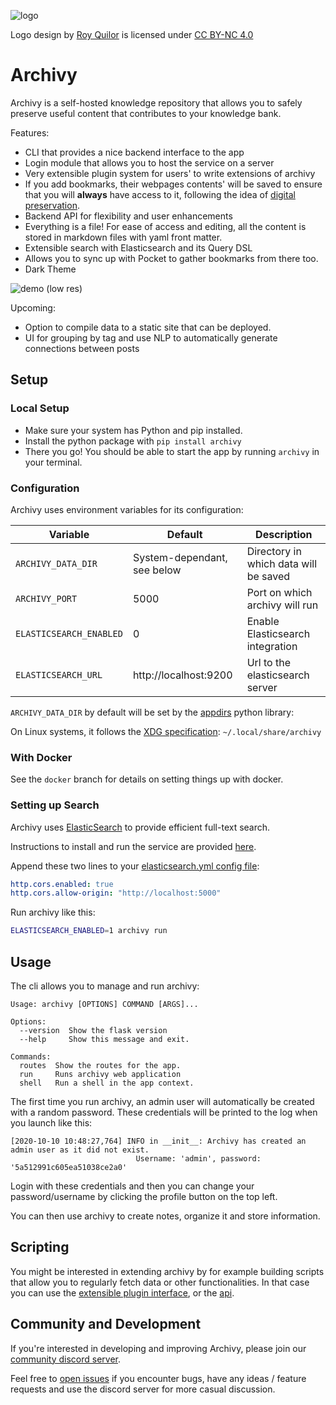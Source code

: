 
![logo](https://github.com/Uzay-G/archivy/raw/master/logo.png)

Logo design by [Roy Quilor](https://www.quilor.com/) is licensed under [CC BY-NC 4.0](https://creativecommons.org/licenses/by-nc/4.0)

# Archivy

Archivy is a self-hosted knowledge repository that allows you to safely preserve useful content that contributes to your knowledge bank.

Features:

- CLI that provides a nice backend interface to the app
- Login module that allows you to host the service on a server
- Very extensible plugin system for users' to write extensions of archivy
- If you add bookmarks, their webpages contents' will be saved to ensure that you will **always** have access to it, following the idea of [digital preservation](https://jeffhuang.com/designed_to_last/).
- Backend API for flexibility and user enhancements
- Everything is a file! For ease of access and editing, all the content is stored in markdown files with yaml front matter.
- Extensible search with Elasticsearch and its Query DSL
- Allows you to sync up with Pocket to gather bookmarks from there too.
- Dark Theme


![demo (low res)](https://github.com/Uzay-G/archivy/raw/master/archivy.gif)


Upcoming:

- Option to compile data to a static site that can be deployed.
- UI for grouping by tag and use NLP to automatically generate connections between posts

## Setup

### Local Setup

- Make sure your system has Python and pip installed.
- Install the python package with `pip install archivy`
- There you go! You should be able to start the app by running `archivy` in your terminal.

### Configuration

Archivy uses environment variables for its configuration:

| Variable                | Default                     | Description                           |
|-------------------------|-----------------------------|---------------------------------------|
| `ARCHIVY_DATA_DIR`      | System-dependant, see below | Directory in which data will be saved |
| `ARCHIVY_PORT`          | 5000                        | Port on which archivy will run        |
| `ELASTICSEARCH_ENABLED` | 0                           | Enable Elasticsearch integration      |
| `ELASTICSEARCH_URL`     | http://localhost:9200       | Url to the elasticsearch server       |


`ARCHIVY_DATA_DIR` by default will be set by the
[appdirs](https://pypi.org/project/appdirs/) python library:

On Linux systems, it follows the [XDG
specification](https://specifications.freedesktop.org/basedir-spec/basedir-spec-latest.html):
`~/.local/share/archivy`


### With Docker

See the `docker` branch for details on setting things up with docker.

### Setting up Search

Archivy uses [ElasticSearch](https://www.elastic.co) to provide efficient full-text search.

Instructions to install and run the service are provided [here](https://www.elastic.co/guide/en/elasticsearch/reference/current/install-elasticsearch.html).


Append these two lines to your [elasticsearch.yml config file](https://www.elastic.co/guide/en/elasticsearch/reference/current/settings.html):

```yaml
http.cors.enabled: true
http.cors.allow-origin: "http://localhost:5000"
```

Run archivy like this:

```bash
ELASTICSEARCH_ENABLED=1 archivy run
```

## Usage

The cli allows you to manage and run archivy:

```
Usage: archivy [OPTIONS] COMMAND [ARGS]...

Options:
  --version  Show the flask version
  --help     Show this message and exit.

Commands:
  routes  Show the routes for the app.
  run     Runs archivy web application
  shell   Run a shell in the app context.
```

The first time you run archivy, an admin user will automatically be created with a random password.
These credentials will be printed to the log when you launch like this:

```
[2020-10-10 10:48:27,764] INFO in __init__: Archivy has created an admin user as it did not exist.
                            Username: 'admin', password: '5a512991c605ea51038ce2a0'
```

Login with these credentials and then you can change your password/username by clicking the profile button on the top left.

You can then use archivy to create notes, organize it and store information.

## Scripting

You might be interested in extending archivy by for example building scripts that allow you to regularly fetch data or other functionalities. In that case you can use the [extensible plugin interface](https://github.com/Uzay-G/archivy/blob/master/plugins.md), or the [api](https://github.com/Uzay-G/archivy/blob/master/API.md).


## Community and Development

If you're interested in developing and improving Archivy, please join our [community discord server](https://discord.gg/uQsqyxB).

Feel free to [open issues](https://github.com/Uzay-G/archivy/issues/new) if you encounter bugs, have any ideas / feature requests and use the discord server for more casual discussion.
